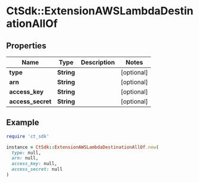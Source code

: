 # CtSdk::ExtensionAWSLambdaDestinationAllOf

## Properties

| Name | Type | Description | Notes |
| ---- | ---- | ----------- | ----- |
| **type** | **String** |  | [optional] |
| **arn** | **String** |  | [optional] |
| **access_key** | **String** |  | [optional] |
| **access_secret** | **String** |  | [optional] |

## Example

```ruby
require 'ct_sdk'

instance = CtSdk::ExtensionAWSLambdaDestinationAllOf.new(
  type: null,
  arn: null,
  access_key: null,
  access_secret: null
)
```

